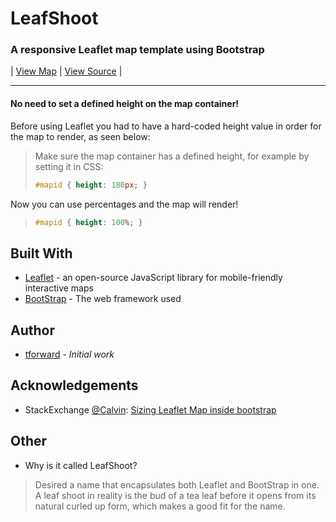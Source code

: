 LeafShoot
======
### A responsive Leaflet map template using Bootstrap

| [View Map](https://tforward.github.io/LeafShoot/) | [View Source](https://github.com/tforward/LeafShoot) |

<hr>

#### No need to set a defined height on the map container!

Before using Leaflet you had to have a hard-coded height value in order for the map to render, as seen below:

>Make sure the map container has a defined height, for example by setting it in CSS:
>```css
>#mapid { height: 180px; }
>```

Now you can use percentages and the map will render!

>```css
>#mapid { height: 100%; }
>```

## Built With

* [Leaflet](http://leafletjs.com/) - an open-source JavaScript library for mobile-friendly interactive maps
* [BootStrap](http://getbootstrap.com/) - The web framework used

## Author

* [tforward](https://github.com/tforward/) - *Initial work*

## Acknowledgements

* StackExchange [@Calvin](http://gis.stackexchange.com/users/13866/calvin): [Sizing Leaflet Map inside bootstrap](http://gis.stackexchange.com/questions/62491/sizing-leaflet-map-inside-bootstrap)

## Other

* Why is it called LeafShoot?
> Desired a name that encapsulates both Leaflet and BootStrap in one. 
> A leaf shoot in reality is the bud of a tea leaf before it opens from its natural curled up form, which makes a good fit for the name. 
